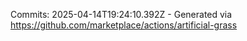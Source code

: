 Commits: 2025-04-14T19:24:10.392Z - Generated via https://github.com/marketplace/actions/artificial-grass
<br>
